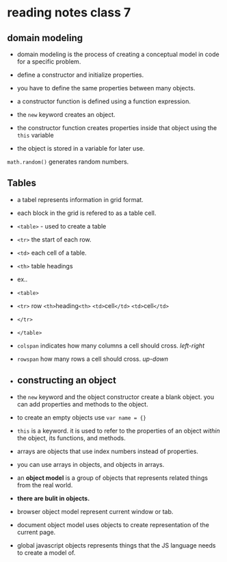 # reading notes class 7

## domain modeling

- domain modeling is the process of creating a conceptual model in code for a specific problem.
- define a constructor and initialize properties.
- you have to define the same properties between many objects.
- a constructor function is defined using a function expression.

- the `new` keyword creates an object.
- the constructor function creates properties inside that object using the `this` variable
- the object is stored in a variable for later use.

`math.random()` generates random numbers.

## Tables

- a tabel represents information in grid format. 
- each block in the grid is refered to as a table cell.
- `<table>` - used to create a table
- `<tr>` the start of each row.
- `<td>` each cell of a table.
- `<th>` table headings

- ex.. 

- `<table>`
-    `<tr>` row
        `<th>`heading`<th>`
                `<td>`cell`</td>`
       `<td>`cell`</td>`
-    `</tr>`
- `</table>`    

- `colspan` indicates how many columns a cell should cross. *left-right*
- `rowspan` how many rows a cell should cross. *up-down*

- ## constructing an object
- the `new` keyword and the object constructor create a blank object. you can add properties and methods to the object.

- to create an empty objects use `var name = {}`

- `this` is a keyword. it is used to refer to the properties of an object *within* the object, its functions, and methods.

- arrays are objects that use index numbers instead of properties.
- you can use arrays in objects, and objects in arrays.

- an **object model** is a group of objects that represents  related things from the real world. 

- **there are bulit in objects.**
- browser object model represent current window or tab.
- document object model uses objects to create representation of the current page.
- global javascript objects represents things that the JS language needs to create a model of.



